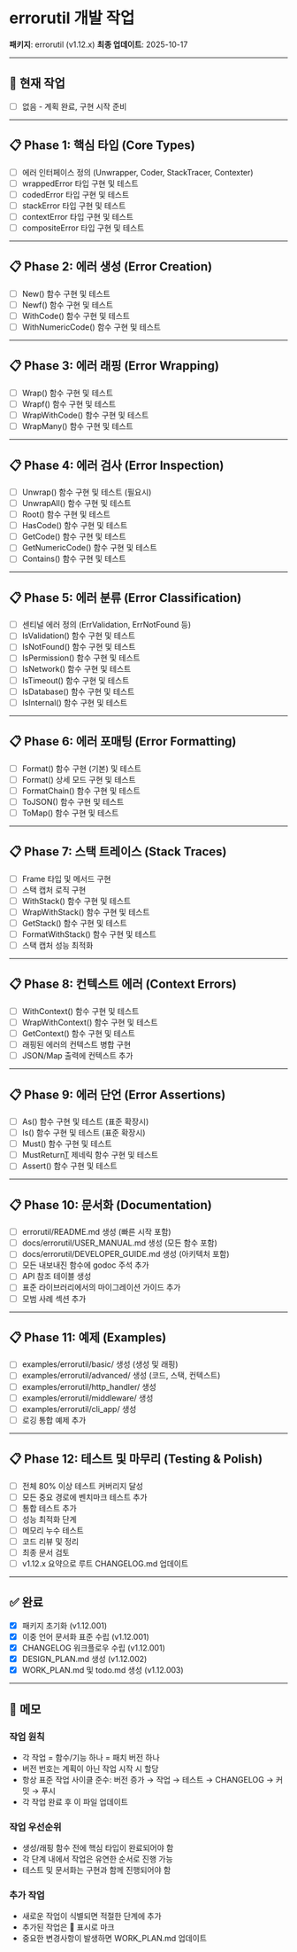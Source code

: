 # errorutil 개발 작업

**패키지**: errorutil (v1.12.x)
**최종 업데이트**: 2025-10-17

---

## 🔄 현재 작업

- [ ] 없음 - 계획 완료, 구현 시작 준비

---

## 📋 Phase 1: 핵심 타입 (Core Types)

- [ ] 에러 인터페이스 정의 (Unwrapper, Coder, StackTracer, Contexter)
- [ ] wrappedError 타입 구현 및 테스트
- [ ] codedError 타입 구현 및 테스트
- [ ] stackError 타입 구현 및 테스트
- [ ] contextError 타입 구현 및 테스트
- [ ] compositeError 타입 구현 및 테스트

---

## 📋 Phase 2: 에러 생성 (Error Creation)

- [ ] New() 함수 구현 및 테스트
- [ ] Newf() 함수 구현 및 테스트
- [ ] WithCode() 함수 구현 및 테스트
- [ ] WithNumericCode() 함수 구현 및 테스트

---

## 📋 Phase 3: 에러 래핑 (Error Wrapping)

- [ ] Wrap() 함수 구현 및 테스트
- [ ] Wrapf() 함수 구현 및 테스트
- [ ] WrapWithCode() 함수 구현 및 테스트
- [ ] WrapMany() 함수 구현 및 테스트

---

## 📋 Phase 4: 에러 검사 (Error Inspection)

- [ ] Unwrap() 함수 구현 및 테스트 (필요시)
- [ ] UnwrapAll() 함수 구현 및 테스트
- [ ] Root() 함수 구현 및 테스트
- [ ] HasCode() 함수 구현 및 테스트
- [ ] GetCode() 함수 구현 및 테스트
- [ ] GetNumericCode() 함수 구현 및 테스트
- [ ] Contains() 함수 구현 및 테스트

---

## 📋 Phase 5: 에러 분류 (Error Classification)

- [ ] 센티널 에러 정의 (ErrValidation, ErrNotFound 등)
- [ ] IsValidation() 함수 구현 및 테스트
- [ ] IsNotFound() 함수 구현 및 테스트
- [ ] IsPermission() 함수 구현 및 테스트
- [ ] IsNetwork() 함수 구현 및 테스트
- [ ] IsTimeout() 함수 구현 및 테스트
- [ ] IsDatabase() 함수 구현 및 테스트
- [ ] IsInternal() 함수 구현 및 테스트

---

## 📋 Phase 6: 에러 포매팅 (Error Formatting)

- [ ] Format() 함수 구현 (기본) 및 테스트
- [ ] Format() 상세 모드 구현 및 테스트
- [ ] FormatChain() 함수 구현 및 테스트
- [ ] ToJSON() 함수 구현 및 테스트
- [ ] ToMap() 함수 구현 및 테스트

---

## 📋 Phase 7: 스택 트레이스 (Stack Traces)

- [ ] Frame 타입 및 메서드 구현
- [ ] 스택 캡처 로직 구현
- [ ] WithStack() 함수 구현 및 테스트
- [ ] WrapWithStack() 함수 구현 및 테스트
- [ ] GetStack() 함수 구현 및 테스트
- [ ] FormatWithStack() 함수 구현 및 테스트
- [ ] 스택 캡처 성능 최적화

---

## 📋 Phase 8: 컨텍스트 에러 (Context Errors)

- [ ] WithContext() 함수 구현 및 테스트
- [ ] WrapWithContext() 함수 구현 및 테스트
- [ ] GetContext() 함수 구현 및 테스트
- [ ] 래핑된 에러의 컨텍스트 병합 구현
- [ ] JSON/Map 출력에 컨텍스트 추가

---

## 📋 Phase 9: 에러 단언 (Error Assertions)

- [ ] As() 함수 구현 및 테스트 (표준 확장시)
- [ ] Is() 함수 구현 및 테스트 (표준 확장시)
- [ ] Must() 함수 구현 및 테스트
- [ ] MustReturn[T]() 제네릭 함수 구현 및 테스트
- [ ] Assert() 함수 구현 및 테스트

---

## 📋 Phase 10: 문서화 (Documentation)

- [ ] errorutil/README.md 생성 (빠른 시작 포함)
- [ ] docs/errorutil/USER_MANUAL.md 생성 (모든 함수 포함)
- [ ] docs/errorutil/DEVELOPER_GUIDE.md 생성 (아키텍처 포함)
- [ ] 모든 내보내진 함수에 godoc 주석 추가
- [ ] API 참조 테이블 생성
- [ ] 표준 라이브러리에서의 마이그레이션 가이드 추가
- [ ] 모범 사례 섹션 추가

---

## 📋 Phase 11: 예제 (Examples)

- [ ] examples/errorutil/basic/ 생성 (생성 및 래핑)
- [ ] examples/errorutil/advanced/ 생성 (코드, 스택, 컨텍스트)
- [ ] examples/errorutil/http_handler/ 생성
- [ ] examples/errorutil/middleware/ 생성
- [ ] examples/errorutil/cli_app/ 생성
- [ ] 로깅 통합 예제 추가

---

## 📋 Phase 12: 테스트 및 마무리 (Testing & Polish)

- [ ] 전체 80% 이상 테스트 커버리지 달성
- [ ] 모든 중요 경로에 벤치마크 테스트 추가
- [ ] 통합 테스트 추가
- [ ] 성능 최적화 단계
- [ ] 메모리 누수 테스트
- [ ] 코드 리뷰 및 정리
- [ ] 최종 문서 검토
- [ ] v1.12.x 요약으로 루트 CHANGELOG.md 업데이트

---

## ✅ 완료

- [x] 패키지 초기화 (v1.12.001)
- [x] 이중 언어 문서화 표준 수립 (v1.12.001)
- [x] CHANGELOG 워크플로우 수립 (v1.12.001)
- [x] DESIGN_PLAN.md 생성 (v1.12.002)
- [x] WORK_PLAN.md 및 todo.md 생성 (v1.12.003)

---

## 📝 메모

### 작업 원칙
- 각 작업 = 함수/기능 하나 = 패치 버전 하나
- 버전 번호는 계획이 아닌 작업 시작 시 할당
- 항상 표준 작업 사이클 준수: 버전 증가 → 작업 → 테스트 → CHANGELOG → 커밋 → 푸시
- 각 작업 완료 후 이 파일 업데이트

### 작업 우선순위
- 생성/래핑 함수 전에 핵심 타입이 완료되어야 함
- 각 단계 내에서 작업은 유연한 순서로 진행 가능
- 테스트 및 문서화는 구현과 함께 진행되어야 함

### 추가 작업
- 새로운 작업이 식별되면 적절한 단계에 추가
- 추가된 작업은 🔀 표시로 마크
- 중요한 변경사항이 발생하면 WORK_PLAN.md 업데이트
